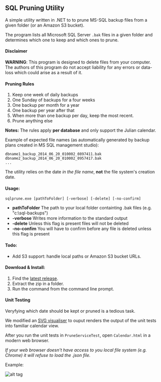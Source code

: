 ## SQL Pruning Utility

A simple utility written in .NET to to prune MS-SQL backup files from a given folder (or an Amazon S3 bucket).

The program lists all Microsoft SQL Server `.bak` files in a given folder and determines which one to keep and which ones to prune.

#### Disclaimer

**WARNING**: This program is designed to delete files from your computer. The authors of this program do not accept liability for any errors or data-loss which could arise as a result of it.

#### Pruning Rules

1. Keep one week of daily backups
2. One Sunday of backups for a four weeks
3. One backup per month for a year
4. One backup per year after that
6. When more than one backup per day, keep the most recent.
5. Prune anything else

**Notes:** The rules apply **per database** and only support the Julian calendar.

Example of expected file names (as automatically generated by backup plans created in MS SQL management studio):

    dbname1_backup_2014_06_20_010002_0897411.bak
    dbname2_backup_2014_06_20_010002_0957417.bak
    ...

The utility relies on the date *in the file name*, **not** the file system's creation date.

#### Usage:

    sqlprune.exe [pathToFolder] [-verbose] [-delete] [-no-confirm]

 * __pathToFolder__ The path to your local folder containting .bak files (e.g. "c:\sql-backups")
 * __-verbose__ Writes more information to the standard output
 * __-delete__ Unless this flag is present files will not be deleted
 * __-no-confim__ You will have to confirm before any file is deleted unless this flag is present

#### Todo:

* Add S3 support: handle local paths or Amazon S3 bucket URLs.

#### Download & Install:

1. Find the [latest release](https://github.com/comsechq/sql-prune/releases).
2. Extract the zip in a folder.
3. Run the command from the command line prompt.

#### Unit Testing

Veryfying which date should be kept or pruned is a tedious task. 

We modified an [SVG visualiser](http://bl.ocks.org/mbostock/4063318) to ouput renders the output of the unit tests into familiar calendar view.

After you run the unit tests in `PruneServiceTest`, open `Calendar.html` in a modern web browser.

_If your web browser doesn't have access to you local file system (e.g. Chrome) it will refuse to load the .json file._

Example:

![alt tag](https://raw.github.com/comsechq/sql-prune/branch/master/unit-test-output-example.png)